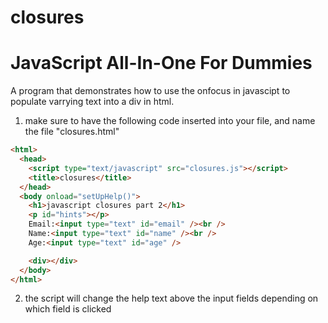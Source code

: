 # closures

# JavaScript All-In-One For Dummies

A program that demonstrates how to use the onfocus in javascipt to populate varrying text into a div in html.

1. make sure to have the following code inserted into your file, and name the file "closures.html"

```html
<html>
  <head>
    <script type="text/javascript" src="closures.js"></script>
    <title>closures</title>
  </head>
  <body onload="setUpHelp()">
    <h1>javascript closures part 2</h1>
    <p id="hints"></p>
    Email:<input type="text" id="email" /><br />
    Name:<input type="text" id="name" /><br />
    Age:<input type="text" id="age" />

    <div></div>
  </body>
</html>
```

2. the script will change the help text above the input fields depending on which field is clicked
